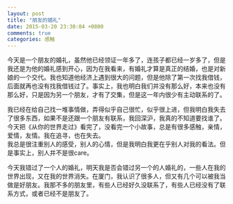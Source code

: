 ```yaml
---
layout: post
title: "朋友的婚礼"
date: 2015-03-20 23:30:04 +0800
comments: true
categories: 感触
---
```


今天是一个朋友的婚礼，虽然他已经领证一年多了，连孩子都已经一岁多了，但是我还是为他的婚礼感到开心，因为在我看来，有婚礼才算是真正的结婚，也是对新娘的一个交代。我也知道他经济上遇到很大的问题，但是他除了第一次找我借钱，后面就再也没有找我借钱过了。事实上，我也明白我们并没有那么好，本来也没有那么好，只是因为另一个朋友，才有了交集，但是这一年内很少有主动联系的了。 
<!--more-->
我已经在给自己找一堆事情做，弄得似乎自己很忙，似乎很上进，但我明白我失去了很多东西，如果不是还跟一个朋友有联系，我回深沪，我真的不知道要找谁了。今天把《从你的世界走过》看完了，没看完一个小故事，总是有很多感触，亲情，爱情，友情。我在追寻，也在失去。    
我总是很注重别人的感受，别人的心情，但是我明白我更在乎别人对我的看法。但是事实上，别人并不是很care。    

今天我错过了一个人的婚礼，明天我是否会错过另一个的人婚礼的，一些人在我的世界出现，又在我的世界消失。在厦门，我认识了很多人，但又有几个可以被我当做是好朋友。我那不多的朋友里，有些人已经好久没联系了，有些人已经没有了联系方式，或者已经不是朋友了。